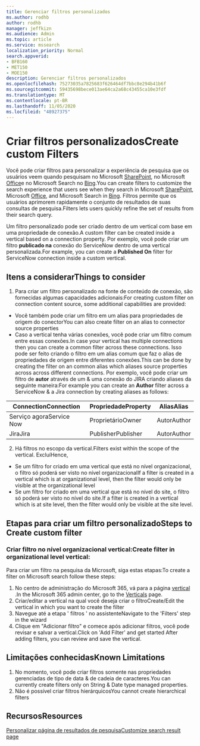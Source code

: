 ```yaml
---
title: Gerenciar filtros personalizados
ms.author: rodhb
author: rodhb
manager: jeffkizn
ms.audience: Admin
ms.topic: article
ms.service: mssearch
localization_priority: Normal
search.appverid:
- BFB160
- MET150
- MOE150
description: Gerenciar filtros personalizados
ms.openlocfilehash: 75273035a7825683f626464df7bbc8e294b41b6f
ms.sourcegitcommit: 59435698bece013ae64ca2a68c43455ca10e3fdf
ms.translationtype: MT
ms.contentlocale: pt-BR
ms.lasthandoff: 11/05/2020
ms.locfileid: "48927375"
---
```

# <a name="create-custom-filters"></a><span data-ttu-id="edb50-103">Criar filtros personalizados</span><span class="sxs-lookup"><span data-stu-id="edb50-103">Create custom Filters</span></span>

<span data-ttu-id="edb50-104">Você pode criar filtros para personalizar a experiência de pesquisa que os usuários veem quando pesquisam no Microsoft [SharePoint](https://sharepoint.com/), no Microsoft [Office](https://office.com)e no Microsoft Search no [Bing](https://bing.com).</span><span class="sxs-lookup"><span data-stu-id="edb50-104">You can create filters to customize the search experience that users see when they search in Microsoft [SharePoint](https://sharepoint.com/), Microsoft [Office](https://office.com), and Microsoft Search in [Bing](https://bing.com).</span></span> <span data-ttu-id="edb50-105">Filtros permite que os usuários aprimorem rapidamente o conjunto de resultados de suas consultas de pesquisa.</span><span class="sxs-lookup"><span data-stu-id="edb50-105">Filters lets users quickly refine the set of results from their search query.</span></span>

<span data-ttu-id="edb50-106">Um filtro personalizado pode ser criado dentro de um vertical com base em uma propriedade de conexão.</span><span class="sxs-lookup"><span data-stu-id="edb50-106">A custom filter can be created inside a vertical based on a connection property.</span></span> <span data-ttu-id="edb50-107">Por exemplo, você pode criar um filtro **publicado na** conexão do ServiceNow dentro de uma vertical personalizada.</span><span class="sxs-lookup"><span data-stu-id="edb50-107">For example, you can create a **Published On** filter for ServiceNow connection inside a custom vertical.</span></span>

## <a name="things-to-consider"></a><span data-ttu-id="edb50-108">Itens a considerar</span><span class="sxs-lookup"><span data-stu-id="edb50-108">Things to consider</span></span>

1. <span data-ttu-id="edb50-109">Para criar um filtro personalizado na fonte de conteúdo de conexão, são fornecidas algumas capacidades adicionais:</span><span class="sxs-lookup"><span data-stu-id="edb50-109">For creating custom filter on connection content source, some additional capabilities are provided:</span></span>
- <span data-ttu-id="edb50-110">Você também pode criar um filtro em um alias para propriedades de origem do conector</span><span class="sxs-lookup"><span data-stu-id="edb50-110">You can also create filter on an alias to connector source properties</span></span>
- <span data-ttu-id="edb50-111">Caso a vertical tenha várias conexões, você pode criar um filtro comum entre essas conexões.</span><span class="sxs-lookup"><span data-stu-id="edb50-111">In case your vertical has multiple connections then you can create a common filter across these connections.</span></span> <span data-ttu-id="edb50-112">Isso pode ser feito criando o filtro em um alias comum que faz o alias de propriedades de origem entre diferentes conexões.</span><span class="sxs-lookup"><span data-stu-id="edb50-112">This can be done by creating the filter on an common alias which aliases source properties across across different connections.</span></span> <span data-ttu-id="edb50-113">Por exemplo, você pode criar um filtro de **autor** através de um & uma conexão do JIRA criando aliases da seguinte maneira:</span><span class="sxs-lookup"><span data-stu-id="edb50-113">For example you can create an **Author** filter across a ServiceNow & a Jira connection by creating aliases as follows:</span></span>

| <span data-ttu-id="edb50-114">Connection</span><span class="sxs-lookup"><span data-stu-id="edb50-114">Connection</span></span> | <span data-ttu-id="edb50-115">Propriedade</span><span class="sxs-lookup"><span data-stu-id="edb50-115">Property</span></span> | <span data-ttu-id="edb50-116">Alias</span><span class="sxs-lookup"><span data-stu-id="edb50-116">Alias</span></span> |
| --- | --- | --- |
| <span data-ttu-id="edb50-117">Serviço agora</span><span class="sxs-lookup"><span data-stu-id="edb50-117">Service Now</span></span> | <span data-ttu-id="edb50-118">Proprietário</span><span class="sxs-lookup"><span data-stu-id="edb50-118">Owner</span></span> | <span data-ttu-id="edb50-119">Autor</span><span class="sxs-lookup"><span data-stu-id="edb50-119">Author</span></span> |
| <span data-ttu-id="edb50-120">Jira</span><span class="sxs-lookup"><span data-stu-id="edb50-120">Jira</span></span> | <span data-ttu-id="edb50-121">Publisher</span><span class="sxs-lookup"><span data-stu-id="edb50-121">Publisher</span></span> | <span data-ttu-id="edb50-122">Autor</span><span class="sxs-lookup"><span data-stu-id="edb50-122">Author</span></span> |

2. <span data-ttu-id="edb50-123">Há filtros no escopo da vertical.</span><span class="sxs-lookup"><span data-stu-id="edb50-123">Filters exist within the scope of the vertical.</span></span> <span data-ttu-id="edb50-124">Excluí</span><span class="sxs-lookup"><span data-stu-id="edb50-124">Hence,</span></span>  
- <span data-ttu-id="edb50-125">Se um filtro for criado em uma vertical que está no nível organizacional, o filtro só poderá ser visto no nível organizacional</span><span class="sxs-lookup"><span data-stu-id="edb50-125">If a filter is created in a vertical which is at organizational level, then the filter would only be visible at the organizational level</span></span>
- <span data-ttu-id="edb50-126">Se um filtro for criado em uma vertical que está no nível do site, o filtro só poderá ser visto no nível do site.</span><span class="sxs-lookup"><span data-stu-id="edb50-126">If a filter is created in a vertical which is at site level, then the filter would only be visible at the site level.</span></span>

## <a name="steps-to-create-custom-filter"></a><span data-ttu-id="edb50-127">Etapas para criar um filtro personalizado</span><span class="sxs-lookup"><span data-stu-id="edb50-127">Steps to Create custom filter</span></span>

### <a name="create-filter-in-organizational-level-vertical"></a><span data-ttu-id="edb50-128">Criar filtro no nível organizacional vertical:</span><span class="sxs-lookup"><span data-stu-id="edb50-128">Create filter in organizational level vertical:</span></span>

<span data-ttu-id="edb50-129">Para criar um filtro na pesquisa da Microsoft, siga estas etapas:</span><span class="sxs-lookup"><span data-stu-id="edb50-129">To create a filter on Microsoft search follow these steps:</span></span>

1. <span data-ttu-id="edb50-130">No centro de administração do Microsoft 365, vá para a página [vertical](https://admin.microsoft.com/Adminportal/Home#/MicrosoftSearch/verticals) .</span><span class="sxs-lookup"><span data-stu-id="edb50-130">In the Microsoft 365 admin center, go to the [Verticals](https://admin.microsoft.com/Adminportal/Home#/MicrosoftSearch/verticals) page.</span></span>
2. <span data-ttu-id="edb50-131">Criar/editar a vertical na qual você deseja criar o filtro</span><span class="sxs-lookup"><span data-stu-id="edb50-131">Create/Edit the vertical in which you want to create the filter</span></span>
3. <span data-ttu-id="edb50-132">Navegue até a etapa ' filtros ' no assistente</span><span class="sxs-lookup"><span data-stu-id="edb50-132">Navigate to the 'Filters' step in the wizard</span></span>
4. <span data-ttu-id="edb50-133">Clique em "Adicionar filtro" e comece após adicionar filtros, você pode revisar e salvar a vertical.</span><span class="sxs-lookup"><span data-stu-id="edb50-133">Click on 'Add Filter' and get started After adding filters, you can review and save the vertical.</span></span>

## <a name="known-limitations"></a><span data-ttu-id="edb50-134">Limitações conhecidas</span><span class="sxs-lookup"><span data-stu-id="edb50-134">Known Limitations</span></span>

1. <span data-ttu-id="edb50-135">No momento, você pode criar filtros somente nas propriedades gerenciadas de tipo de data & de cadeia de caracteres.</span><span class="sxs-lookup"><span data-stu-id="edb50-135">You can currently create filters only on String & Date type managed properties.</span></span>
2. <span data-ttu-id="edb50-136">Não é possível criar filtros hierárquicos</span><span class="sxs-lookup"><span data-stu-id="edb50-136">You cannot create hierarchical filters</span></span>

## <a name="resources"></a><span data-ttu-id="edb50-137">Recursos</span><span class="sxs-lookup"><span data-stu-id="edb50-137">Resources</span></span>

[<span data-ttu-id="edb50-138">Personalizar página de resultados de pesquisa</span><span class="sxs-lookup"><span data-stu-id="edb50-138">Customize search result page</span></span>](customize-search-page.md)